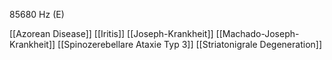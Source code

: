 85680 Hz (E)

[[Azorean Disease]]
[[Iritis]]
[[Joseph-Krankheit]]
[[Machado-Joseph-Krankheit]]
[[Spinozerebellare Ataxie Typ 3]]
[[Striatonigrale Degeneration]]